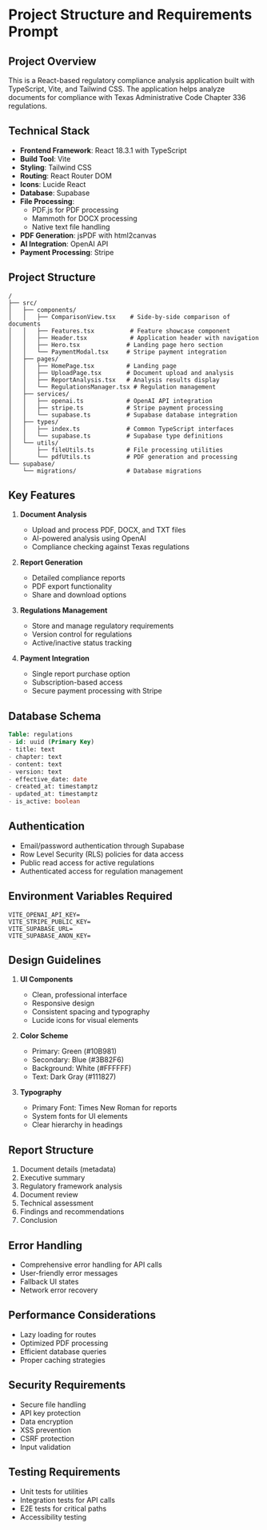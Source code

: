 # Project Structure and Requirements Prompt

## Project Overview
This is a React-based regulatory compliance analysis application built with TypeScript, Vite, and Tailwind CSS. The application helps analyze documents for compliance with Texas Administrative Code Chapter 336 regulations.

## Technical Stack
- **Frontend Framework**: React 18.3.1 with TypeScript
- **Build Tool**: Vite
- **Styling**: Tailwind CSS
- **Routing**: React Router DOM
- **Icons**: Lucide React
- **Database**: Supabase
- **File Processing**: 
  - PDF.js for PDF processing
  - Mammoth for DOCX processing
  - Native text file handling
- **PDF Generation**: jsPDF with html2canvas
- **AI Integration**: OpenAI API
- **Payment Processing**: Stripe

## Project Structure
```
/
├── src/
│   ├── components/
│   │   ├── ComparisonView.tsx    # Side-by-side comparison of documents
│   │   ├── Features.tsx          # Feature showcase component
│   │   ├── Header.tsx            # Application header with navigation
│   │   ├── Hero.tsx             # Landing page hero section
│   │   └── PaymentModal.tsx     # Stripe payment integration
│   ├── pages/
│   │   ├── HomePage.tsx         # Landing page
│   │   ├── UploadPage.tsx       # Document upload and analysis
│   │   ├── ReportAnalysis.tsx   # Analysis results display
│   │   └── RegulationsManager.tsx # Regulation management
│   ├── services/
│   │   ├── openai.ts            # OpenAI API integration
│   │   ├── stripe.ts            # Stripe payment processing
│   │   └── supabase.ts          # Supabase database integration
│   ├── types/
│   │   ├── index.ts             # Common TypeScript interfaces
│   │   └── supabase.ts          # Supabase type definitions
│   └── utils/
│       ├── fileUtils.ts         # File processing utilities
│       └── pdfUtils.ts          # PDF generation and processing
└── supabase/
    └── migrations/              # Database migrations
```

## Key Features
1. **Document Analysis**
   - Upload and process PDF, DOCX, and TXT files
   - AI-powered analysis using OpenAI
   - Compliance checking against Texas regulations

2. **Report Generation**
   - Detailed compliance reports
   - PDF export functionality
   - Share and download options

3. **Regulations Management**
   - Store and manage regulatory requirements
   - Version control for regulations
   - Active/inactive status tracking

4. **Payment Integration**
   - Single report purchase option
   - Subscription-based access
   - Secure payment processing with Stripe

## Database Schema
```sql
Table: regulations
- id: uuid (Primary Key)
- title: text
- chapter: text
- content: text
- version: text
- effective_date: date
- created_at: timestamptz
- updated_at: timestamptz
- is_active: boolean
```

## Authentication
- Email/password authentication through Supabase
- Row Level Security (RLS) policies for data access
- Public read access for active regulations
- Authenticated access for regulation management

## Environment Variables Required
```
VITE_OPENAI_API_KEY=
VITE_STRIPE_PUBLIC_KEY=
VITE_SUPABASE_URL=
VITE_SUPABASE_ANON_KEY=
```

## Design Guidelines
1. **UI Components**
   - Clean, professional interface
   - Responsive design
   - Consistent spacing and typography
   - Lucide icons for visual elements

2. **Color Scheme**
   - Primary: Green (#10B981)
   - Secondary: Blue (#3B82F6)
   - Background: White (#FFFFFF)
   - Text: Dark Gray (#111827)

3. **Typography**
   - Primary Font: Times New Roman for reports
   - System fonts for UI elements
   - Clear hierarchy in headings

## Report Structure
1. Document details (metadata)
2. Executive summary
3. Regulatory framework analysis
4. Document review
5. Technical assessment
6. Findings and recommendations
7. Conclusion

## Error Handling
- Comprehensive error handling for API calls
- User-friendly error messages
- Fallback UI states
- Network error recovery

## Performance Considerations
- Lazy loading for routes
- Optimized PDF processing
- Efficient database queries
- Proper caching strategies

## Security Requirements
- Secure file handling
- API key protection
- Data encryption
- XSS prevention
- CSRF protection
- Input validation

## Testing Requirements
- Unit tests for utilities
- Integration tests for API calls
- E2E tests for critical paths
- Accessibility testing